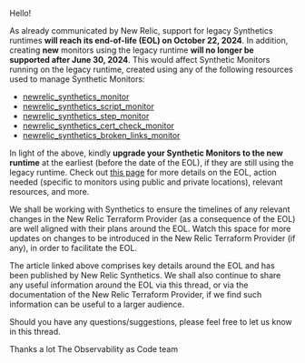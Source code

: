 Hello!

As already communicated by New Relic, support for legacy Synthetics runtimes **will reach its end-of-life (EOL) on October 22, 2024**. In addition, creating **new** monitors using the legacy runtime **will no longer be supported after June 30, 2024**. This would affect Synthetic Monitors running on the legacy runtime, created using any of the following resources used to manage Synthetic Monitors:

- [newrelic_synthetics_monitor](https://registry.terraform.io/providers/newrelic/newrelic/3.36.1/docs/resources/synthetics_monitor)
- [newrelic_synthetics_script_monitor](https://registry.terraform.io/providers/newrelic/newrelic/3.36.1/docs/resources/synthetics_script_monitor)
- [newrelic_synthetics_step_monitor](https://registry.terraform.io/providers/newrelic/newrelic/3.36.1/docs/resources/setics_step_monitor)
- [newrelic_synthetics_cert_check_monitor](https://registry.terraform.io/providers/newrelic/newrelic/3.36.1/docs/resources/synthetics_cert_check_monitor)
- [newrelic_synthetics_broken_links_monitor](https://registry.terraform.io/providers/newrelic/newrelic/3.36.1/docs/resources/synthetics_broken_links_monitor)

In light of the above, kindly **upgrade your Synthetic Monitors to the new runtime** at the earliest (before the date of the EOL), if they are still using the legacy runtime. Check out [this page](https://forum.newrelic.com/s/hubtopic/aAXPh0000001brxOAA/upcoming-endoflife-legacy-synthetics-runtimes-and-cpm) for more details on the EOL, action needed (specific to monitors using public and private locations), relevant resources, and more.

We shall be working with Synthetics to ensure the timelines of any relevant changes in the New Relic Terraform Provider (as a consequence of the EOL) are well aligned with their plans around the EOL. Watch this space for more updates on changes to be introduced in the New Relic Terraform Provider (if any), in order to facilitate the EOL.

The article linked above comprises key details around the EOL and has been published by New Relic Synthetics. We shall also continue to share any useful information around the EOL via this thread, or via the documentation of the New Relic Terraform Provider, if we find such information can be useful to a larger audience.

Should you have any questions/suggestions, please feel free to let us know in this thread.

Thanks a lot
The Observability as Code team
